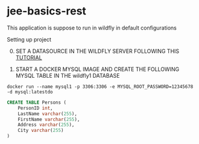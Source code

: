 # jee-basics-rest

This application is suppose to run in wildfly in default configurations

Setting up project

0. SET A DATASOURCE IN THE WILDFLY SERVER FOLLOWING THIS [TUTORIAL](https://tomylab.wordpress.com/2016/07/24/how-to-add-a-datasource-to-wildfly/)

1. START A DOCKER MYSQL IMAGE AND CREATE THE FOLLOWING MYSQL TABLE IN THE wildfly1 DATABASE

```shell
docker run --name mysql1 -p 3306:3306 -e MYSQL_ROOT_PASSWORD=12345678 -d mysql:latestdo
```

```SQL
CREATE TABLE Persons (
    PersonID int,
    LastName varchar(255),
    FirstName varchar(255),
    Address varchar(255),
    City varchar(255)
)
```
